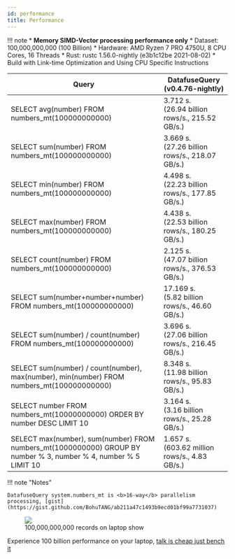 ```yaml
---
id: performance
title: Performance
---
```


!!! note
    * **Memory SIMD-Vector processing performance only**
    * Dataset: 100,000,000,000 (100 Billion)
    * Hardware: AMD Ryzen 7 PRO 4750U, 8 CPU Cores, 16 Threads
    * Rust: rustc 1.56.0-nightly (e3b1c12be 2021-08-02)
    * Build with Link-time Optimization and Using CPU Specific Instructions

| Query                                                        | DatafuseQuery (v0.4.76-nightly)                         |
| ------------------------------------------------------------ | --------------------------------------------------- |
| SELECT avg(number) FROM numbers_mt(100000000000)             | 3.712 s.<br /> (26.94 billion rows/s., 215.52 GB/s.)|
| SELECT sum(number) FROM numbers_mt(100000000000)             | 3.669 s.<br /> (27.26 billion rows/s., 218.07 GB/s.)|
| SELECT min(number) FROM numbers_mt(100000000000)             | 4.498 s.<br /> (22.23 billion rows/s., 177.85 GB/s.)|
| SELECT max(number) FROM numbers_mt(100000000000)             | 4.438 s.<br /> (22.53 billion rows/s., 180.25 GB/s.)|
| SELECT count(number) FROM numbers_mt(100000000000)           | 2.125 s.<br /> (47.07 billion rows/s., 376.53 GB/s.)|
| SELECT sum(number+number+number) FROM numbers_mt(100000000000) | 17.169 s.<br /> (5.82 billion rows/s., 46.60 GB/s.)|
| SELECT sum(number) / count(number) FROM numbers_mt(100000000000) | 3.696 s.<br /> (27.06 billion rows/s., 216.45 GB/s.)|
| SELECT sum(number) / count(number), max(number), min(number) FROM numbers_mt(100000000000) | 8.348 s.<br /> (11.98 billion rows/s., 95.83 GB/s.)|
| SELECT number FROM numbers_mt(10000000000) ORDER BY number DESC LIMIT 10 | 3.164 s.<br /> (3.16 billion rows/s., 25.28 GB/s.)|
| SELECT max(number), sum(number) FROM numbers_mt(1000000000) GROUP BY number % 3, number % 4, number % 5 LIMIT 10| 1.657 s.<br /> (603.62 million rows/s., 4.83 GB/s.)|

!!! note "Notes"
 
    DatafuseQuery system.numbers_mt is <b>16-way</b> parallelism processing, [gist](https://gist.github.com/BohuTANG/ab211a47c1493b9ecd01bf99a7731037)

<figure>
  <img src="https://datafuse-1253727613.cos.ap-hongkong.myqcloud.com/datafuse-avg-100b.gif"/>
  <figcaption>100,000,000,000 records on laptop show</figcaption>
</figure>

Experience 100 billion performance on your laptop, [talk is cheap just bench it](building-and-running.md)

